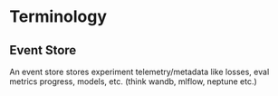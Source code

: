 # Terminology

## Event Store
An event store stores experiment telemetry/metadata like losses, eval metrics progress, models, etc. (think wandb, mlflow, neptune etc.)